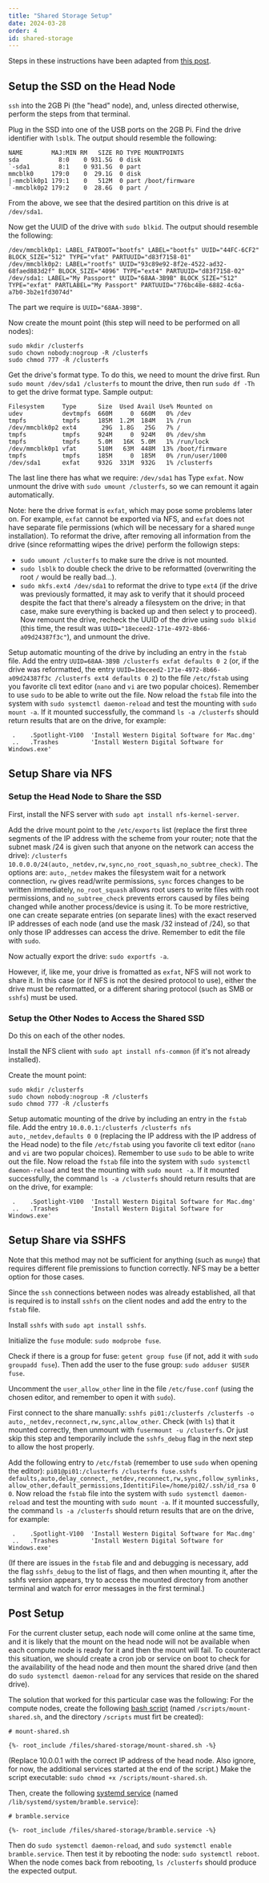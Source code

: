 ```yaml
---
title: "Shared Storage Setup"
date: 2024-03-28
order: 4
id: shared-storage
---
```

Steps in these instructions have been adapted from [this post](https://glmdev.medium.com/building-a-raspberry-pi-cluster-784f0df9afbd).

## Setup the SSD on the Head Node

`ssh` into the 2GB Pi (the "head" node), and, unless directed otherwise, perform the steps from that terminal.

Plug in the SSD into one of the USB ports on the 2GB Pi. Find the drive identifier with `lsblk`. The output should resemble the following:
```
NAME        MAJ:MIN RM   SIZE RO TYPE MOUNTPOINTS
sda           8:0    0 931.5G  0 disk 
`-sda1        8:1    0 931.5G  0 part 
mmcblk0     179:0    0  29.1G  0 disk 
|-mmcblk0p1 179:1    0   512M  0 part /boot/firmware
`-mmcblk0p2 179:2    0  28.6G  0 part /
```
From the above, we see that the desired partition on this drive is at `/dev/sda1`.

Now get the UUID of the drive with `sudo blkid`. The output should resemble the following:
```
/dev/mmcblk0p1: LABEL_FATBOOT="bootfs" LABEL="bootfs" UUID="44FC-6CF2" BLOCK_SIZE="512" TYPE="vfat" PARTUUID="d83f7158-01"
/dev/mmcblk0p2: LABEL="rootfs" UUID="93c89e92-8f2e-4522-ad32-68faed883d2f" BLOCK_SIZE="4096" TYPE="ext4" PARTUUID="d83f7158-02"
/dev/sda1: LABEL="My Passport" UUID="68AA-3B9B" BLOCK_SIZE="512" TYPE="exfat" PARTLABEL="My Passport" PARTUUID="776bc48e-6882-4c6a-a7b0-3b2e1fd3074d"
```
The part we require is `UUID="68AA-3B9B"`.

Now create the mount point (this step will need to be performed on all nodes):
```
sudo mkdir /clusterfs
sudo chown nobody:nogroup -R /clusterfs
sudo chmod 777 -R /clusterfs
```

Get the drive's format type. To do this, we need to mount the drive first. Run `sudo mount /dev/sda1 /clusterfs` to mount the drive, then run `sudo df -Th` to get the drive format type. Sample output:
```
Filesystem     Type      Size  Used Avail Use% Mounted on
udev           devtmpfs  660M     0  660M   0% /dev
tmpfs          tmpfs     185M  1.2M  184M   1% /run
/dev/mmcblk0p2 ext4       29G  1.8G   25G   7% /
tmpfs          tmpfs     924M     0  924M   0% /dev/shm
tmpfs          tmpfs     5.0M   16K  5.0M   1% /run/lock
/dev/mmcblk0p1 vfat      510M   63M  448M  13% /boot/firmware
tmpfs          tmpfs     185M     0  185M   0% /run/user/1000
/dev/sda1      exfat     932G  331M  932G   1% /clusterfs
```
The last line there has what we require: `/dev/sda1` has Type `exfat`. Now unmount the drive with `sudo umount /clusterfs`, so we can remount it again automatically.

Note: here the drive format is `exfat`, which may pose some problems later on. For example, `exfat` cannot be exported via NFS, and `exfat` does not have separate file permissions (which will be necessary for a shared `munge` installation).
To reformat the drive, after removing all information from the drive (since reformatting wipes the drive) perform the followign steps:
 - `sudo umount /clusterfs` to make sure the drive is not mounted.
 - `sudo lsblk` to double check the drive to be reformatted (overwriting the root `/` would be really bad...).
 - `sudo mkfs.ext4 /dev/sda1` to reformat the drive to type `ext4` (if the drive was previously formatted, it may ask to verify that it should proceed despite the fact that there's already a filesystem on the drive; in that case, make sure everything is backed up and then select y to proceed).
Now remount the drive, recheck the UUID of the drive using `sudo blkid` (this time, the result was `UUID="18eceed2-171e-4972-8b66-a09d24387f3c"`), and unmount the drive.

Setup automatic mounting of the drive by including an entry in the `fstab` file. Add the entry `UUID=68AA-3B9B /clusterfs exfat defaults 0 2` (or, if the drive was reformatted, the entry `UUID=18eceed2-171e-4972-8b66-a09d24387f3c /clusterfs ext4 defaults 0 2`) to the file `/etc/fstab` using you favorite cli text editor (`nano` and `vi` are two popular choices). Remember to use `sudo` to be able to write out the file. Now reload the `fstab` file into the system with `sudo systemctl daemon-reload` and test the mounting with `sudo mount -a`. If it mounted successfully, the command `ls -a /clusterfs` should return results that are on the drive, for example:
```
 .    .Spotlight-V100  'Install Western Digital Software for Mac.dmg'
 ..   .Trashes         'Install Western Digital Software for Windows.exe'
```

## Setup Share via NFS

### Setup the Head Node to Share the SSD

First, install the NFS server with `sudo apt install nfs-kernel-server`.

Add the drive mount point to the `/etc/exports` list (replace the first three segments of the IP address with the scheme from your router; note that the subnet mask /24 is given such that anyone on the network can access the drive): `/clusterfs    10.0.0.0/24(auto,_netdev,rw,sync,no_root_squash,no_subtree_check)`. 
The options are: `auto,_netdev` makes the filesystem wait for a network connection, `rw` gives read/write permissions, `sync` forces changes to be written immediately, `no_root_squash` allows root users to write files with root permissions, and `no_subtree_check` prevents errors caused by files being changed while another process/device is using it. To be more restrictive, one can create separate entries (on separate lines) with the exact reserved IP addresses of each node (and use the mask /32 instead of /24), so that only those IP addresses can access the drive.
Remember to edit the file with `sudo`.

Now actually export the drive: `sudo exportfs -a`.

However, if, like me, your drive is fromatted as `exfat`, NFS will not work to share it. In this case (or if NFS is not the desired protocol to use), either the drive must be reformatted, or a different sharing protocol (such as SMB or `sshfs`) must be used.

### Setup the Other Nodes to Access the Shared SSD

Do this on each of the other nodes.

Install the NFS client with `sudo apt install nfs-common` (if it's not already installed).

Create the mount point:
```
sudo mkdir /clusterfs
sudo chown nobody:nogroup -R /clusterfs
sudo chmod 777 -R /clusterfs
```

Setup automatic mounting of the drive by including an entry in the `fstab` file. Add the entry `10.0.0.1:/clusterfs /clusterfs nfs auto,_netdev,defaults 0 0` (replacing the IP address with the IP address of the Head node) to the file `/etc/fstab` using you favorite cli text editor (`nano` and `vi` are two popular choices). Remember to use `sudo` to be able to write out the file. Now reload the `fstab` file into the system with `sudo systemctl daemon-reload` and test the mounting with `sudo mount -a`. If it mounted successfully, the command `ls -a /clusterfs` should return results that are on the drive, for example:
```
 .    .Spotlight-V100  'Install Western Digital Software for Mac.dmg'
 ..   .Trashes         'Install Western Digital Software for Windows.exe'
```

## Setup Share via SSHFS

Note that this method may not be sufficient for anything (such as `munge`) that requires different file premissions to function correctly. NFS may be a better option for those cases.

Since the `ssh` connections between nodes was already established, all that is required is to install `sshfs` on the client nodes and add the entry to the `fstab` file.

Install `sshfs` with `sudo apt install sshfs`.

Initialize the `fuse` module: `sudo modprobe fuse`.

Check if there is a group for fuse: `getent group fuse` (if not, add it with `sudo groupadd fuse`). Then add the user to the fuse group: `sudo adduser $USER fuse`.

Uncomment the `user_allow_other` line in the file `/etc/fuse.conf` (using the chosen editor, and remember to open it with `sudo`).

First connect to the share manually: `sshfs pi01:/clusterfs /clusterfs -o auto,_netdev,reconnect,rw,sync,allow_other`. Check (with `ls`) that it mounted correctly, then unmount with `fusermount -u /clusterfs`. Or just skip this step and temporarily include the `sshfs_debug` flag in the next step to allow the host properly. 

Add the following entry to `/etc/fstab` (remember to use `sudo` when opening the editor): `pi01@pi01:/clusterfs /clusterfs fuse.sshfs defaults,auto,delay_connect,_netdev,reconnect,rw,sync,follow_symlinks,allow_other,default_permissions,IdentitiFile=/home/pi02/.ssh/id_rsa 0 0`. Now reload the `fstab` file into the system with `sudo systemctl daemon-reload` and test the mounting with `sudo mount -a`. If it mounted successfully, the command `ls -a /clusterfs` should return results that are on the drive, for example:
```
 .    .Spotlight-V100  'Install Western Digital Software for Mac.dmg'
 ..   .Trashes         'Install Western Digital Software for Windows.exe'
```
(If there are issues in the `fstab` file and and debugging is necessary, add the flag `sshfs_debug` to the list of flags, and then when mounting it, after the sshfs version appears, try to access the mounted directory from another terminal and watch for error messages in the first terminal.)

## Post Setup

For the current cluster setup, each node will come online at the same time, and it is likely that the mount on the head node will not be available when each compute node is ready for it and then the mount will fail. To counteract this situation, we should create a cron job or service on boot to check for the availability of the head node and then mount the shared drive (and then do `sudo systemctl daemon-reload` for any services that reside on the shared drive).

The solution that worked for this particular case was the following:
For the compute nodes, create the following [bash script](https://r-spiewak.github.io/rpi-bramble/files/shared-storage/mount-shared.sh) (named `/scripts/mount-shared.sh`, and the directory `/scripts` must firt be created):
```
# mount-shared.sh 

{%- root_include /files/shared-storage/mount-shared.sh -%}

```
(Replace 10.0.0.1 with the correct IP address of the head node. Also ignore, for now, the additional services started at the end of the script.)
Make the script executable: `sudo chmod +x /scripts/mount-shared.sh`.

Then, create the following [systemd service](https://r-spiewak.github.io/rpi-bramble/files/shared-storage/bramble.service) (named `/lib/systemd/system/bramble.service`): 

```
# bramble.service 

{%- root_include /files/shared-storage/bramble.service -%}

```
Then do `sudo systemctl daemon-reload`, and `sudo systemctl enable bramble.service`.
Then test it by rebooting the node: `sudo systemctl reboot`.
When the node comes back from rebooting, `ls /clusterfs` should produce the expected output.
